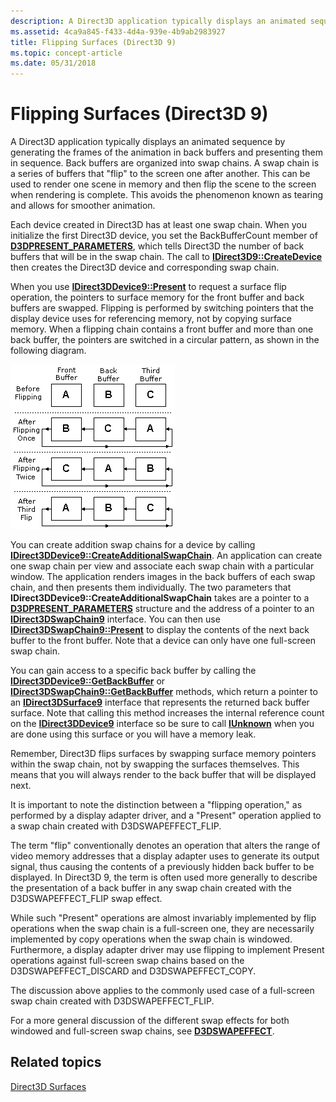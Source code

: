 ```yaml
---
description: A Direct3D application typically displays an animated sequence by generating the frames of the animation in back buffers and presenting them in sequence.
ms.assetid: 4ca9a845-f433-4d4a-939e-4b9ab2983927
title: Flipping Surfaces (Direct3D 9)
ms.topic: concept-article
ms.date: 05/31/2018
---
```


# Flipping Surfaces (Direct3D 9)

A Direct3D application typically displays an animated sequence by generating the frames of the animation in back buffers and presenting them in sequence. Back buffers are organized into swap chains. A swap chain is a series of buffers that "flip" to the screen one after another. This can be used to render one scene in memory and then flip the scene to the screen when rendering is complete. This avoids the phenomenon known as tearing and allows for smoother animation.

Each device created in Direct3D has at least one swap chain. When you initialize the first Direct3D device, you set the BackBufferCount member of [**D3DPRESENT\_PARAMETERS**](d3dpresent-parameters.md), which tells Direct3D the number of back buffers that will be in the swap chain. The call to [**IDirect3D9::CreateDevice**](/windows/win32/api/d3d9/nf-d3d9-idirect3d9-createdevice) then creates the Direct3D device and corresponding swap chain.

When you use [**IDirect3DDevice9::Present**](/windows/win32/api/d3d9helper/nf-d3d9helper-idirect3ddevice9-present) to request a surface flip operation, the pointers to surface memory for the front buffer and back buffers are swapped. Flipping is performed by switching pointers that the display device uses for referencing memory, not by copying surface memory. When a flipping chain contains a front buffer and more than one back buffer, the pointers are switched in a circular pattern, as shown in the following diagram.

![diagram of a flipping chain with a front buffer and two back buffers](images/trplflip.png)

You can create addition swap chains for a device by calling [**IDirect3DDevice9::CreateAdditionalSwapChain**](/windows/desktop/api). An application can create one swap chain per view and associate each swap chain with a particular window. The application renders images in the back buffers of each swap chain, and then presents them individually. The two parameters that **IDirect3DDevice9::CreateAdditionalSwapChain** takes are a pointer to a [**D3DPRESENT\_PARAMETERS**](d3dpresent-parameters.md) structure and the address of a pointer to an [**IDirect3DSwapChain9**](/windows/desktop/api) interface. You can then use [**IDirect3DSwapChain9::Present**](/windows/win32/api/d3d9helper/nf-d3d9helper-idirect3dswapchain9-present) to display the contents of the next back buffer to the front buffer. Note that a device can only have one full-screen swap chain.

You can gain access to a specific back buffer by calling the [**IDirect3DDevice9::GetBackBuffer**](/windows/desktop/api) or [**IDirect3DSwapChain9::GetBackBuffer**](/windows/desktop/api) methods, which return a pointer to an [**IDirect3DSurface9**](/windows/desktop/api) interface that represents the returned back buffer surface. Note that calling this method increases the internal reference count on the [**IDirect3DDevice9**](/windows/desktop/api) interface so be sure to call [**IUnknown**](/windows/win32/api/unknwn/nn-unknwn-iunknown) when you are done using this surface or you will have a memory leak.

Remember, Direct3D flips surfaces by swapping surface memory pointers within the swap chain, not by swapping the surfaces themselves. This means that you will always render to the back buffer that will be displayed next.

It is important to note the distinction between a "flipping operation," as performed by a display adapter driver, and a "Present" operation applied to a swap chain created with D3DSWAPEFFECT\_FLIP.

The term "flip" conventionally denotes an operation that alters the range of video memory addresses that a display adapter uses to generate its output signal, thus causing the contents of a previously hidden back buffer to be displayed. In Direct3D 9, the term is often used more generally to describe the presentation of a back buffer in any swap chain created with the D3DSWAPEFFECT\_FLIP swap effect.

While such "Present" operations are almost invariably implemented by flip operations when the swap chain is a full-screen one, they are necessarily implemented by copy operations when the swap chain is windowed. Furthermore, a display adapter driver may use flipping to implement Present operations against full-screen swap chains based on the D3DSWAPEFFECT\_DISCARD and D3DSWAPEFFECT\_COPY.

The discussion above applies to the commonly used case of a full-screen swap chain created with D3DSWAPEFFECT\_FLIP.

For a more general discussion of the different swap effects for both windowed and full-screen swap chains, see [**D3DSWAPEFFECT**](./d3dswapeffect.md).

## Related topics

<dl> <dt>

[Direct3D Surfaces](direct3d-surfaces.md)
</dt> </dl>

 

 
